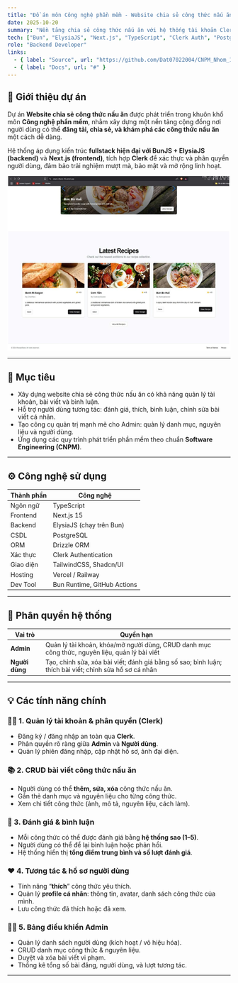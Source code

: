```yaml
---
title: "Đồ án môn Công nghệ phần mềm - Website chia sẻ công thức nấu ăn"
date: 2025-10-20
summary: "Nền tảng chia sẻ công thức nấu ăn với hệ thống tài khoản Clerk, phân quyền quản trị, CRUD bài viết, đánh giá và tương tác."
tech: ["Bun", "ElysiaJS", "Next.js", "TypeScript", "Clerk Auth", "PostgreSQL"]
role: "Backend Developer"
links:
  - { label: "Source", url: "https://github.com/Dat07022004/CNPM_Nhom_14" }
  - { label: "Docs", url: "#" }
---
```




## 🍳 Giới thiệu dự án

Dự án **Website chia sẻ công thức nấu ăn** được phát triển trong khuôn khổ môn **Công nghệ phần mềm**, nhằm xây dựng một nền tảng cộng đồng nơi người dùng có thể **đăng tải, chia sẻ, và khám phá các công thức nấu ăn** một cách dễ dàng.

Hệ thống áp dụng kiến trúc **fullstack hiện đại với BunJS + ElysiaJS (backend)** và **Next.js (frontend)**, tích hợp **Clerk** để xác thực và phân quyền người dùng, đảm bảo trải nghiệm mượt mà, bảo mật và mở rộng linh hoạt.

![Hình ảnh dự án](home_demo.png "Trang chủ Website")


---

## 🎯 Mục tiêu

- Xây dựng website chia sẻ công thức nấu ăn có khả năng quản lý tài khoản, bài viết và bình luận.  
- Hỗ trợ người dùng tương tác: đánh giá, thích, bình luận, chỉnh sửa bài viết cá nhân.  
- Tạo công cụ quản trị mạnh mẽ cho Admin: quản lý danh mục, nguyên liệu và người dùng.  
- Ứng dụng các quy trình phát triển phần mềm theo chuẩn **Software Engineering (CNPM)**.

---

## ⚙️ Công nghệ sử dụng

| Thành phần | Công nghệ |
|-------------|------------|
| Ngôn ngữ | TypeScript |
| Frontend | Next.js 15 |
| Backend | ElysiaJS (chạy trên Bun) |
| CSDL | PostgreSQL |
| ORM | Drizzle ORM |
| Xác thực | Clerk Authentication |
| Giao diện | TailwindCSS, Shadcn/UI |
| Hosting | Vercel / Railway |
| Dev Tool | Bun Runtime, GitHub Actions |

---

## 👥 Phân quyền hệ thống

| Vai trò | Quyền hạn |
|----------|-----------|
| **Admin** | Quản lý tài khoản, khóa/mở người dùng, CRUD danh mục công thức, nguyên liệu, quản lý bài viết |
| **Người dùng** | Tạo, chỉnh sửa, xóa bài viết; đánh giá bằng số sao; bình luận; thích bài viết; chỉnh sửa hồ sơ cá nhân |

---

## 💡 Các tính năng chính

### 🧑‍🍳 1. Quản lý tài khoản & phân quyền (Clerk)
- Đăng ký / đăng nhập an toàn qua **Clerk**.  
- Phân quyền rõ ràng giữa **Admin** và **Người dùng**.  
- Quản lý phiên đăng nhập, cập nhật hồ sơ, ảnh đại diện.

### 📚 2. CRUD bài viết công thức nấu ăn
- Người dùng có thể **thêm, sửa, xóa** công thức nấu ăn.  
- Gắn thẻ danh mục và nguyên liệu cho từng công thức.  
- Xem chi tiết công thức (ảnh, mô tả, nguyên liệu, cách làm).

### 🌟 3. Đánh giá & bình luận
- Mỗi công thức có thể được đánh giá bằng **hệ thống sao (1–5)**.  
- Người dùng có thể để lại bình luận hoặc phản hồi.  
- Hệ thống hiển thị **tổng điểm trung bình và số lượt đánh giá**.

### ❤️ 4. Tương tác & hồ sơ người dùng
- Tính năng “**thích**” công thức yêu thích.  
- Quản lý **profile cá nhân**: thông tin, avatar, danh sách công thức của mình.  
- Lưu công thức đã thích hoặc đã xem.

### 🧑‍💼 5. Bảng điều khiển Admin
- Quản lý danh sách người dùng (kích hoạt / vô hiệu hóa).  
- CRUD danh mục công thức & nguyên liệu.  
- Duyệt và xóa bài viết vi phạm.  
- Thống kê tổng số bài đăng, người dùng, và lượt tương tác.

---